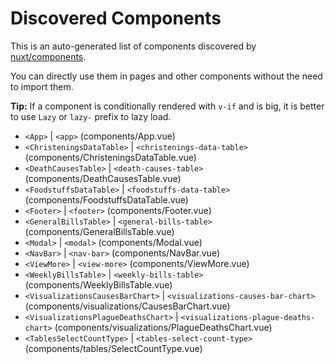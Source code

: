 # Discovered Components

This is an auto-generated list of components discovered by [nuxt/components](https://github.com/nuxt/components).

You can directly use them in pages and other components without the need to import them.

**Tip:** If a component is conditionally rendered with `v-if` and is big, it is better to use `Lazy` or `lazy-` prefix to lazy load.

- `<App>` | `<app>` (components/App.vue)
- `<ChristeningsDataTable>` | `<christenings-data-table>` (components/ChristeningsDataTable.vue)
- `<DeathCausesTable>` | `<death-causes-table>` (components/DeathCausesTable.vue)
- `<FoodstuffsDataTable>` | `<foodstuffs-data-table>` (components/FoodstuffsDataTable.vue)
- `<Footer>` | `<footer>` (components/Footer.vue)
- `<GeneralBillsTable>` | `<general-bills-table>` (components/GeneralBillsTable.vue)
- `<Modal>` | `<modal>` (components/Modal.vue)
- `<NavBar>` | `<nav-bar>` (components/NavBar.vue)
- `<ViewMore>` | `<view-more>` (components/ViewMore.vue)
- `<WeeklyBillsTable>` | `<weekly-bills-table>` (components/WeeklyBillsTable.vue)
- `<VisualizationsCausesBarChart>` | `<visualizations-causes-bar-chart>` (components/visualizations/CausesBarChart.vue)
- `<VisualizationsPlagueDeathsChart>` | `<visualizations-plague-deaths-chart>` (components/visualizations/PlagueDeathsChart.vue)
- `<TablesSelectCountType>` | `<tables-select-count-type>` (components/tables/SelectCountType.vue)
